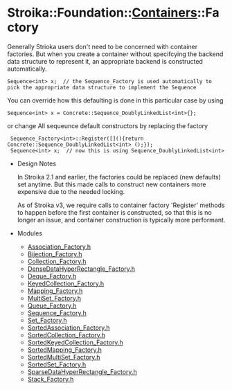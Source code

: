 # Stroika::Foundation::[Containers](../)::Factory

Generally Strioka users don't need to be concerned with container factories. But when you create
a container without specifcying the backend data structure to represent it, an appropriate backend
is constructed automatically.

~~~
Sequence<int> x;  // the Sequence_Factory is used automatically to pick the appropriate data structure to implement the Sequence
~~~

You can override how this defaulting is done in this particular case by using
~~~
Sequence<int> x = Concrete::Sequence_DoublyLinkedList<int>{};
~~~

or change All sequeunce default constructors by replacing the factory

~~~
 Sequence_Factory<int>::Register([](){return Concrete::Sequence_DoublyLinkedList<int> ();});
 Sequence<int> x;  // now this is using Sequence_DoublyLinkedList<int>
~~~


- Design Notes

  In Stroika 2.1 and earlier, the factories could be replaced (new defaults) set anytime. But this made
  calls to construct new containers more expensive due to the needed locking.

  As of Stroika v3, we require calls to container factory 'Register' methods to happen before the first
  container is constructed, so that this is no longer an issue, and container construction is
  typically more performant.


- Modules
  - [Association_Factory.h](Association_Factory.h)
  - [Bijection_Factory.h](Bijection_Factory.h)
  - [Collection_Factory.h](Collection_Factory.h)
  - [DenseDataHyperRectangle_Factory.h](DenseDataHyperRectangle_Factory.h)
  - [Deque_Factory.h](Deque_Factory.h)
  - [KeyedCollection_Factory.h](KeyedCollection_Factory.h)
  - [Mapping_Factory.h](Mapping_Factory.h)
  - [MultiSet_Factory.h](MultiSet_Factory.h)
  - [Queue_Factory.h](Queue_Factory.h)
  - [Sequence_Factory.h](Sequence_Factory.h)
  - [Set_Factory.h](Set_Factory.h)
  - [SortedAssociation_Factory.h](SortedAssociation_Factory.h)
  - [SortedCollection_Factory.h](SortedCollection_Factory.h)
  - [SortedKeyedCollection_Factory.h](SortedKeyedCollection_Factory.h)
  - [SortedMapping_Factory.h](SortedMapping_Factory.h)
  - [SortedMultiSet_Factory.h](SortedMultiSet_Factory.h)
  - [SortedSet_Factory.h](SortedSet_Factory.h)
  - [SparseDataHyperRectangle_Factory.h](SparseDataHyperRectangle_Factory.h)
  - [Stack_Factory.h](Stack_Factory.h)


